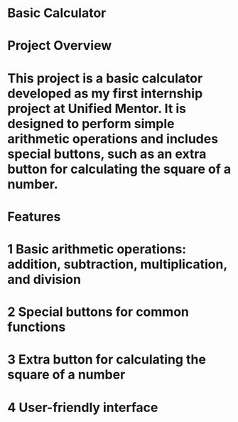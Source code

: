 # Basic Calculator <br>
# Project Overview <br>
# This project is a basic calculator developed as my first internship project at Unified Mentor. It is designed to perform simple arithmetic operations and includes special buttons, such as an extra button for calculating the square of a number.

# Features <br>
# 1 Basic arithmetic operations: addition, subtraction, multiplication, and division <br>
# 2 Special buttons for common functions <br>
# 3 Extra button for calculating the square of a number <br>
# 4 User-friendly interface